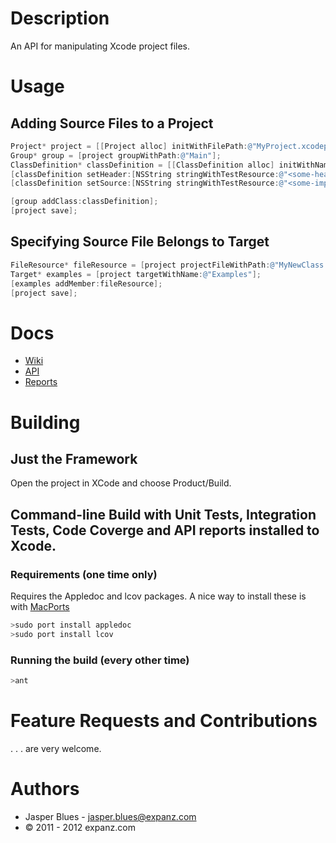 # Description

An API for manipulating Xcode project files. 

# Usage

## Adding Source Files to a Project

```objective-c
Project* project = [[Project alloc] initWithFilePath:@"MyProject.xcodeproj"];
Group* group = [project groupWithPath:@"Main"];
ClassDefinition* classDefinition = [[ClassDefinition alloc] initWithName:@"MyNewClass"];
[classDefinition setHeader:[NSString stringWithTestResource:@"<some-header-text>"]];
[classDefinition setSource:[NSString stringWithTestResource:@"<some-impl-text>"]];

[group addClass:classDefinition];
[project save];
```

## Specifying Source File Belongs to Target

```objective-c
FileResource* fileResource = [project projectFileWithPath:@"MyNewClass.m"];
Target* examples = [project targetWithName:@"Examples"];
[examples addMember:fileResource];
[project save];
```

# Docs

* <a href="https://github.com/expanz/xcode-editor/wiki">Wiki</a>
* <a href="http://expanz.github.com/xcode-editor/api/index.html">API</a>
* <a href="http://expanz.github.com/xcode-editor/coverage/Users/jblues/ExpanzProjects/xcode-editor1/Source/Main/index.html">Reports</a>

# Building 

## Just the Framework

Open the project in XCode and choose Product/Build. 

## Command-line Build with Unit Tests, Integration Tests, Code Coverge and API reports installed to Xcode. 

### Requirements (one time only)

Requires the Appledoc and lcov packages. A nice way to install these is with <a href="http://www.macports.org/install.php">MacPorts</a>

```sh
>sudo port install appledoc
>sudo port install lcov
```

### Running the build (every other time)

```sh
>ant 
```
# Feature Requests and Contributions

. . . are very welcome. 


# Authors

* Jasper Blues - jasper.blues@expanz.com
* © 2011 - 2012 expanz.com


